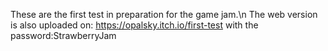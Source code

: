 These are the first test in preparation for the game jam.\n
The web version is also uploaded on: https://opalsky.itch.io/first-test with the password:StrawberryJam
